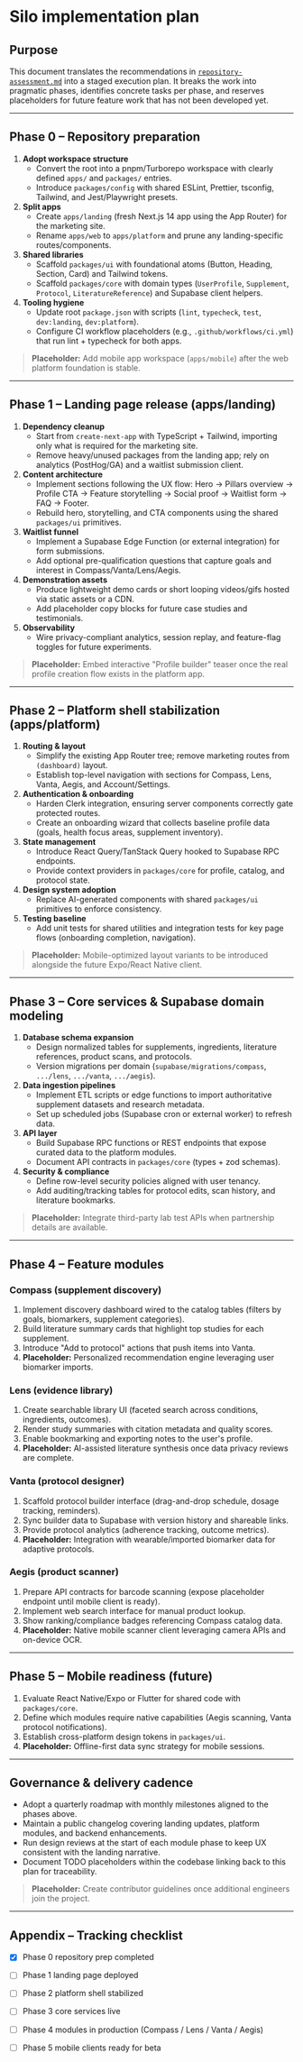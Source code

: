 # Silo implementation plan

## Purpose
This document translates the recommendations in [`repository-assessment.md`](./repository-assessment.md) into a staged execution plan. It breaks the work into pragmatic phases, identifies concrete tasks per phase, and reserves placeholders for future feature work that has not been developed yet.

---

## Phase 0 – Repository preparation
1. **Adopt workspace structure**
   - Convert the root into a pnpm/Turborepo workspace with clearly defined `apps/` and `packages/` entries.
   - Introduce `packages/config` with shared ESLint, Prettier, tsconfig, Tailwind, and Jest/Playwright presets.
2. **Split apps**
   - Create `apps/landing` (fresh Next.js 14 app using the App Router) for the marketing site.
   - Rename `apps/web` to `apps/platform` and prune any landing-specific routes/components.
3. **Shared libraries**
   - Scaffold `packages/ui` with foundational atoms (Button, Heading, Section, Card) and Tailwind tokens.
   - Scaffold `packages/core` with domain types (`UserProfile`, `Supplement`, `Protocol`, `LiteratureReference`) and Supabase client helpers.
4. **Tooling hygiene**
   - Update root `package.json` with scripts (`lint`, `typecheck`, `test`, `dev:landing`, `dev:platform`).
   - Configure CI workflow placeholders (e.g., `.github/workflows/ci.yml`) that run lint + typecheck for both apps.

> **Placeholder:** Add mobile app workspace (`apps/mobile`) after the web platform foundation is stable.

---

## Phase 1 – Landing page release (apps/landing)
1. **Dependency cleanup**
   - Start from `create-next-app` with TypeScript + Tailwind, importing only what is required for the marketing site.
   - Remove heavy/unused packages from the landing app; rely on analytics (PostHog/GA) and a waitlist submission client.
2. **Content architecture**
   - Implement sections following the UX flow: Hero → Pillars overview → Profile CTA → Feature storytelling → Social proof → Waitlist form → FAQ → Footer.
   - Rebuild hero, storytelling, and CTA components using the shared `packages/ui` primitives.
3. **Waitlist funnel**
   - Implement a Supabase Edge Function (or external integration) for form submissions.
   - Add optional pre-qualification questions that capture goals and interest in Compass/Vanta/Lens/Aegis.
4. **Demonstration assets**
   - Produce lightweight demo cards or short looping videos/gifs hosted via static assets or a CDN.
   - Add placeholder copy blocks for future case studies and testimonials.
5. **Observability**
   - Wire privacy-compliant analytics, session replay, and feature-flag toggles for future experiments.

> **Placeholder:** Embed interactive "Profile builder" teaser once the real profile creation flow exists in the platform app.

---

## Phase 2 – Platform shell stabilization (apps/platform)
1. **Routing & layout**
   - Simplify the existing App Router tree; remove marketing routes from `(dashboard)` layout.
   - Establish top-level navigation with sections for Compass, Lens, Vanta, Aegis, and Account/Settings.
2. **Authentication & onboarding**
   - Harden Clerk integration, ensuring server components correctly gate protected routes.
   - Create an onboarding wizard that collects baseline profile data (goals, health focus areas, supplement inventory).
3. **State management**
   - Introduce React Query/TanStack Query hooked to Supabase RPC endpoints.
   - Provide context providers in `packages/core` for profile, catalog, and protocol state.
4. **Design system adoption**
   - Replace AI-generated components with shared `packages/ui` primitives to enforce consistency.
5. **Testing baseline**
   - Add unit tests for shared utilities and integration tests for key page flows (onboarding completion, navigation).

> **Placeholder:** Mobile-optimized layout variants to be introduced alongside the future Expo/React Native client.

---

## Phase 3 – Core services & Supabase domain modeling
1. **Database schema expansion**
   - Design normalized tables for supplements, ingredients, literature references, product scans, and protocols.
   - Version migrations per domain (`supabase/migrations/compass`, `.../lens`, `.../vanta`, `.../aegis`).
2. **Data ingestion pipelines**
   - Implement ETL scripts or edge functions to import authoritative supplement datasets and research metadata.
   - Set up scheduled jobs (Supabase cron or external worker) to refresh data.
3. **API layer**
   - Build Supabase RPC functions or REST endpoints that expose curated data to the platform modules.
   - Document API contracts in `packages/core` (types + zod schemas).
4. **Security & compliance**
   - Define row-level security policies aligned with user tenancy.
   - Add auditing/tracking tables for protocol edits, scan history, and literature bookmarks.

> **Placeholder:** Integrate third-party lab test APIs when partnership details are available.

---

## Phase 4 – Feature modules

### Compass (supplement discovery)
1. Implement discovery dashboard wired to the catalog tables (filters by goals, biomarkers, supplement categories).
2. Build literature summary cards that highlight top studies for each supplement.
3. Introduce "Add to protocol" actions that push items into Vanta.
4. **Placeholder:** Personalized recommendation engine leveraging user biomarker imports.

### Lens (evidence library)
1. Create searchable library UI (faceted search across conditions, ingredients, outcomes).
2. Render study summaries with citation metadata and quality scores.
3. Enable bookmarking and exporting notes to the user's profile.
4. **Placeholder:** AI-assisted literature synthesis once data privacy reviews are complete.

### Vanta (protocol designer)
1. Scaffold protocol builder interface (drag-and-drop schedule, dosage tracking, reminders).
2. Sync builder data to Supabase with version history and shareable links.
3. Provide protocol analytics (adherence tracking, outcome metrics).
4. **Placeholder:** Integration with wearable/imported biomarker data for adaptive protocols.

### Aegis (product scanner)
1. Prepare API contracts for barcode scanning (expose placeholder endpoint until mobile client is ready).
2. Implement web search interface for manual product lookup.
3. Show ranking/compliance badges referencing Compass catalog data.
4. **Placeholder:** Native mobile scanner client leveraging camera APIs and on-device OCR.

---

## Phase 5 – Mobile readiness (future)
1. Evaluate React Native/Expo or Flutter for shared code with `packages/core`.
2. Define which modules require native capabilities (Aegis scanning, Vanta protocol notifications).
3. Establish cross-platform design tokens in `packages/ui`.
4. **Placeholder:** Offline-first data sync strategy for mobile sessions.

---

## Governance & delivery cadence
- Adopt a quarterly roadmap with monthly milestones aligned to the phases above.
- Maintain a public changelog covering landing updates, platform modules, and backend enhancements.
- Run design reviews at the start of each module phase to keep UX consistent with the landing narrative.
- Document TODO placeholders within the codebase linking back to this plan for traceability.

> **Placeholder:** Create contributor guidelines once additional engineers join the project.

---

## Appendix – Tracking checklist
- [x] Phase 0 repository prep completed
- [ ] Phase 1 landing page deployed
- [ ] Phase 2 platform shell stabilized
- [ ] Phase 3 core services live
- [ ] Phase 4 modules in production (Compass / Lens / Vanta / Aegis)
- [ ] Phase 5 mobile clients ready for beta

